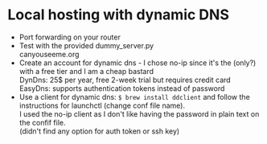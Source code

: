 # Local hosting with dynamic DNS

* Port forwarding on your router
* Test with the provided dummy\_server.py  
canyouseeme.org 
* Create an account for dynamic dns - I chose no-ip since it's the (only?) with a free tier and I am a cheap bastard  
DynDns: 25$ per year, free 2-week trial but requires credit card  
EasyDns: supports authentication tokens instead of password
* Use a client for dynamic dns: ```$ brew install ddclient``` and follow the instructions for launchctl (change conf file name).  
I used the no-ip client as I don't like having the password in plain text on the confif file.  
(didn't find any option for auth token or ssh key)

